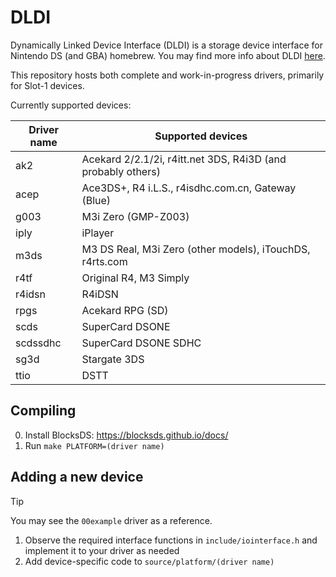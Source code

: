 # DLDI

Dynamically Linked Device Interface (DLDI) is a storage device interface for Nintendo DS (and GBA) homebrew. You may find more info about DLDI [here](https://www.chishm.com/DLDI/).

This repository hosts both complete and work-in-progress drivers, primarily for Slot-1 devices.

Currently supported devices:

| Driver name | Supported devices                                            |
| ----------- | ------------------------------------------------------------ |
| ak2         | Acekard 2/2.1/2i, r4itt.net 3DS, R4i3D (and probably others) |
| acep        | Ace3DS+, R4 i.L.S., r4isdhc.com.cn, Gateway (Blue)           |
| g003        | M3i Zero (GMP-Z003)                                          |
| iply        | iPlayer                                                      |
| m3ds        | M3 DS Real, M3i Zero (other models), iTouchDS, r4rts.com     |
| r4tf        | Original R4, M3 Simply                                       |
| r4idsn      | R4iDSN                                                       |
| rpgs        | Acekard RPG (SD)                                             |
| scds        | SuperCard DSONE                                              |
| scdssdhc    | SuperCard DSONE SDHC                                         |
| sg3d        | Stargate 3DS                                                 |
| ttio        | DSTT                                                         |

## Compiling

0. Install BlocksDS: https://blocksds.github.io/docs/
1. Run `make PLATFORM=(driver name)`

## Adding a new device

> [!TIP]
> You may see the `00example` driver as a reference.

1. Observe the required interface functions in `include/iointerface.h` and implement it to your driver as needed
1. Add device-specific code to `source/platform/(driver name)`
